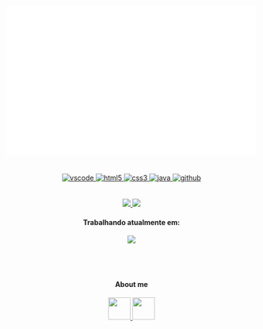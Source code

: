 <div align="center">
	<a href="https://github.com/RRyanDEV/RRyanDEV">
		<img src="src/banner.svg" width="1000" height="300"/>
    </a>
<div>
<br><br>
<div align="center">
    <a href="https://code.visualstudio.com/">
        <img 
			width="45em"
  			height="45em"
			src="https://cdn.jsdelivr.net/gh/devicons/devicon/icons/vscode/vscode-original.svg" 
			alt="vscode" />
    </a>
    <a href="https://developer.mozilla.org/pt-BR/docs/Web/HTML">
        <img
			width="45em"
  			height="45em"
			src="https://cdn.jsdelivr.net/gh/devicons/devicon/icons/html5/html5-plain.svg" 
			alt="html5"/>
    </a>
    <a href="https://developer.mozilla.org/pt-BR/docs/Web/CSS">
    	<img 
			width="45em"
  			height="45em"
			src="https://cdn.jsdelivr.net/gh/devicons/devicon/icons/css3/css3-plain.svg" 
			alt="css3"/>
    </a>
    <a href="https://www.java.com">
        <img 
			width="45em"
  			height="45em"
			src="https://www.svgrepo.com/show/184143/java.svg" 
			alt="java"/>
    </a>
    <a href="https://github.com">
        <img 
			width="45em"
  			height="45em"
			src="https://www.svgrepo.com/show/94698/github.svg" 
			alt="github"/>
    </a>
<div>
<br><br>
<a href="https://github.com/RRyaanDEV">
    <img 
		height="150em"
		src="https://github-readme-stats.vercel.app/api?username=RRyanDEV&show_icons=true&include_all_commits=true&count_private=true&theme=radical"/>
</a>
<a href="https://github.com/RRyaanDEV">
    <img 
		height="150em"
		src="https://github-readme-stats.vercel.app/api/top-langs/?username=RRyanDEV&show_icons=true&include_all_commits=true&count_private=true&layout=show&theme=radical"/>
</a>
<h4>Trabalhando atualmente em:</h4>
<a href="https://github.com/RRyanDEV/WebSite-DexCraftServer">
    <img 
		height="100em"
		src="https://github-readme-stats.vercel.app/api/pin/?username=RRyanDEV&repo=WebSite-DexCraftServer&theme=radical"/>
</a>
<br><br><br><br>
<h4>About me</h4>
<div class="div-social">
    <a href="https://instagram.com/reeal_ryaan/">
    	<img 
			width="45em"
  			height="45em"
			src="https://www.svgrepo.com/show/111199/instagram.svg" />
    </a>
    <a href="https://discord.gg/f2CWg7E">
        <img 
			width="45em"
  			height="45em"
		 	src="https://img.icons8.com/nolan/64/discord-new-logo.png"/>
    </a>
</div>
<!-- Version:
v1.0.0.220201 -->
